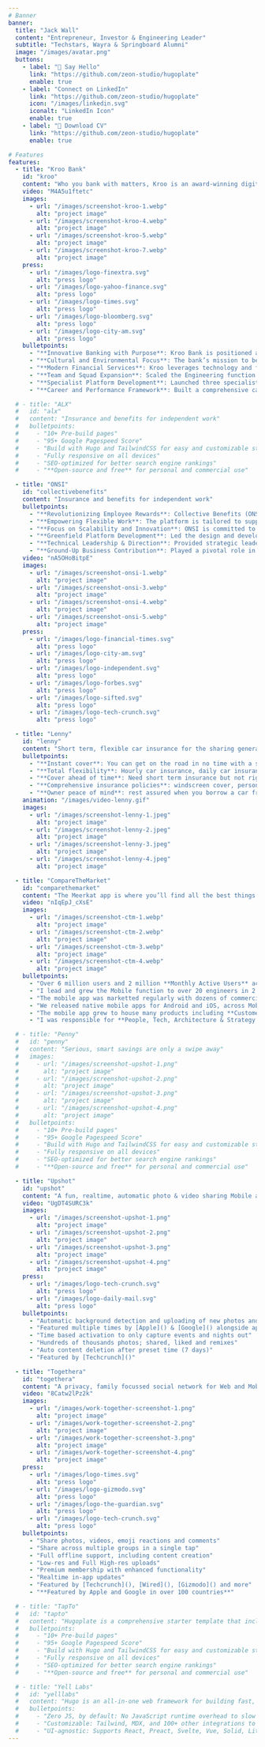 ```yaml
---
# Banner
banner:
  title: "Jack Wall"
  content: "Entrepreneur, Investor & Engineering Leader"
  subtitle: "Techstars, Wayra & Springboard Alumni"
  image: "/images/avatar.png"
  buttons:
    - label: "👋 Say Hello"
      link: "https://github.com/zeon-studio/hugoplate"
      enable: true
    - label: "Connect on LinkedIn"
      link: "https://github.com/zeon-studio/hugoplate"
      icon: "/images/linkedin.svg"
      iconalt: "LinkedIn Icon"
      enable: true
    - label: "📕 Download CV"
      link: "https://github.com/zeon-studio/hugoplate"
      enable: true

# Features
features:
  - title: "Kroo Bank"
    id: "kroo"
    content: "Who you bank with matters, Kroo is an award-winning digital bank that has your back"
    video: "M4A5u1ftetc"
    images:
      - url: "/images/screenshot-kroo-1.webp"
        alt: "project image"
      - url: "/images/screenshot-kroo-4.webp"
        alt: "project image"
      - url: "/images/screenshot-kroo-5.webp"
        alt: "project image"
      - url: "/images/screenshot-kroo-7.webp"
        alt: "project image"
    press:
      - url: "/images/logo-finextra.svg"
        alt: "press logo"
      - url: "/images/logo-yahoo-finance.svg"
        alt: "press logo"
      - url: "/images/logo-times.svg"
        alt: "press logo"
      - url: "/images/logo-bloomberg.svg"
        alt: "press logo"
      - url: "/images/logo-city-am.svg"
        alt: "press logo"
    bulletpoints:
      - "**Innovative Banking with Purpose**: Kroo Bank is positioned as a “bank with a conscience” that aims to redefine banking by aligning people, planet, and profit for lasting positive impact."
      - "**Cultural and Environmental Focus**: The bank’s mission to be built for today’s climate and culture emphasizes ethical banking, sustainability, and social responsibility."
      - "**Modern Financial Services**: Kroo leverages technology and forward-thinking practices to create banking solutions that are both customer-centric and socially beneficial."
      - "**Team and Squad Expansion**: Scaled the Engineering function from 4 to 10 squads, leading a dynamic team of 11 Tech Leads and 40–50 engineers."
      - "**Specialist Platform Development**: Launched three specialist Platform Squads to drive focused investment into core technology foundations and accelerate growth."
      - "**Career and Performance Framework**: Built a comprehensive career framework, including a levelling ladder, skills matrix, and promotion processes to recognize and reward high performers."

  # - title: "ALX"
  #   id: "alx"
  #   content: "Insurance and benefits for independent work"
  #   bulletpoints:
  #     - "10+ Pre-build pages"
  #     - "95+ Google Pagespeed Score"
  #     - "Build with Hugo and TailwindCSS for easy and customizable styling"
  #     - "Fully responsive on all devices"
  #     - "SEO-optimized for better search engine rankings"
  #     - "**Open-source and free** for personal and commercial use"

  - title: "ONSI"
    id: "collectivebenefits"
    content: "Insurance and benefits for independent work"
    bulletpoints:
      - "**Revolutionizing Employee Rewards**: Collective Benefits (ONSI) offers a rewards card that incentivizes workers through savings, insurance, and pay—enabling flexible workforces to thrive."
      - "**Empowering Flexible Work**: The platform is tailored to support some of the world’s largest businesses by ensuring that flexible workers are not only supported but empowered to excel."
      - "**Focus on Scalability and Innovation**: ONSI is committed to building a high-performance, scalable technology platform using modern architectures like microservices and serverless computing."
      - "**Greenfield Platform Development**: Led the design and development of a scalable technology platform built on microservices and serverless architecture to ensure high availability."
      - "**Technical Leadership & Direction**: Provided strategic leadership to the engineering team, ensuring efficient performance and alignment with business objectives."
      - "**Ground-Up Business Contribution**: Played a pivotal role in building the business and platform from inception, making critical technical decisions that shaped the company’s growth."
    video: "nA5OHoBitpE"
    images:
      - url: "/images/screenshot-onsi-1.webp"
        alt: "project image"
      - url: "/images/screenshot-onsi-3.webp"
        alt: "project image"
      - url: "/images/screenshot-onsi-4.webp"
        alt: "project image"
      - url: "/images/screenshot-onsi-5.webp"
        alt: "project image"
    press:
      - url: "/images/logo-financial-times.svg"
        alt: "press logo"
      - url: "/images/logo-city-am.svg"
        alt: "press logo"
      - url: "/images/logo-independent.svg"
        alt: "press logo"
      - url: "/images/logo-forbes.svg"
        alt: "press logo"
      - url: "/images/logo-sifted.svg"
        alt: "press logo"
      - url: "/images/logo-tech-crunch.svg"
        alt: "press logo"

  - title: "Lenny"
    id: "lenny"
    content: "Short term, flexible car insurance for the sharing generation"
    bulletpoints:
      - "**Instant cover**: You can get on the road in no time with a super simple sign-up process and an instant short-term car insurance quote."
      - "**Total flexibility**: Hourly car insurance, daily car insurance, weekly car insurance, you’re in the driver's seat. And if you fancy turning a weekend into a long one our pay as you go insurance means you can extend on the fly in just a few taps."
      - "**Cover ahead of time**: Need short term insurance but not right now? No sweat, Lenny allows you to book your temp car cover up to 28 days in advance. Getting pre-approved means when the time comes, you can jump in the driver's seat and go!"
      - "**Comprehensive insurance policies**: windscreen cover, personal belongings cover, courtesy car for the owner and emergency medical treatment. So if anything goes wrong you know you’re covered."
      - "**Owner peace of mind**: rest assured when you borrow a car from a friend or family member, the owner’s no-claims bonus is totally unaffected by any claim. Lenny policies are underwritten by a Standard & Poor’s A+ stable rated insurer with 1.5 million policyholders in the UK alone."
    animation: "/images/video-lenny.gif"
    images:
      - url: "/images/screenshot-lenny-1.jpeg"
        alt: "project image"
      - url: "/images/screenshot-lenny-2.jpeg"
        alt: "project image"
      - url: "/images/screenshot-lenny-3.jpeg"
        alt: "project image"
      - url: "/images/screenshot-lenny-4.jpeg"
        alt: "project image"

  - title: "CompareTheMarket"
    id: "comparethemarket"
    content: "The Meerkat app is where you’ll find all the best things that Compare the Market has to offer"
    video: "nIqEpJ_cXsE"
    images:
      - url: "/images/screenshot-ctm-1.webp"
        alt: "project image"
      - url: "/images/screenshot-ctm-2.webp"
        alt: "project image"
      - url: "/images/screenshot-ctm-3.webp"
        alt: "project image"
      - url: "/images/screenshot-ctm-4.webp"
        alt: "project image"
    bulletpoints:
      - "Over 6 million users and 2 million **Monthly Active Users** across our Android and iOS apps"
      - "I lead and grew the Mobile function to over 20 engineers in 2 countries (UK & Belarus)"
      - "The mobile app was marketted regularly with dozens of commercials across TV and Cinema in the UK"
      - "We released native mobile apps for Android and iOS, across Mobile Phones & Tablets"
      - "The mobile app grew to house many products including **Customer Rewards, Insurance Comparison, Bills & Savings, Open Banking**"
      - "I was responsible for **People, Tech, Architecture & Strategy across Mobile**"

  # - title: "Penny"
  #   id: "penny"
  #   content: "Serious, smart savings are only a swipe away"
  #   images:
  #     - url: "/images/screenshot-upshot-1.png"
  #       alt: "project image"
  #     - url: "/images/screenshot-upshot-2.png"
  #       alt: "project image"
  #     - url: "/images/screenshot-upshot-3.png"
  #       alt: "project image"
  #     - url: "/images/screenshot-upshot-4.png"
  #       alt: "project image"
  #   bulletpoints:
  #     - "10+ Pre-build pages"
  #     - "95+ Google Pagespeed Score"
  #     - "Build with Hugo and TailwindCSS for easy and customizable styling"
  #     - "Fully responsive on all devices"
  #     - "SEO-optimized for better search engine rankings"
  #     - "**Open-source and free** for personal and commercial use"

  - title: "Upshot"
    id: "upshot"
    content: "A fun, realtime, automatic photo & video sharing Mobile app for events and group nights out"
    video: "UgDT4SURC3k"
    images:
      - url: "/images/screenshot-upshot-1.png"
        alt: "project image"
      - url: "/images/screenshot-upshot-2.png"
        alt: "project image"
      - url: "/images/screenshot-upshot-3.png"
        alt: "project image"
      - url: "/images/screenshot-upshot-4.png"
        alt: "project image"
    press:
      - url: "/images/logo-tech-crunch.svg"
        alt: "press logo"
      - url: "/images/logo-daily-mail.svg"
        alt: "press logo"
    bulletpoints:
      - "Automatic background detection and uploading of new photos and videos taken using any camera app"
      - "Featured multiple times by [Apple]() & [Google]() alongside apps such as **Instagram** and **Snapchat**"
      - "Time based activation to only capture events and nights out"
      - "Hundreds of thousands photos; shared, liked and remixes"
      - "Auto content deletion after preset time (7 days)"
      - "Featured by [Techcrunch]()"

  - title: "Togethera"
    id: "togethera"
    content: "A privacy, family focussed social network for Web and Mobile."
    video: "8Catw2lPz2k"
    images:
      - url: "/images/work-together-screenshot-1.png"
        alt: "project image"
      - url: "/images/work-together-screenshot-2.png"
        alt: "project image"
      - url: "/images/work-together-screenshot-3.png"
        alt: "project image"
      - url: "/images/work-together-screenshot-4.png"
        alt: "project image"
    press:
      - url: "/images/logo-times.svg"
        alt: "press logo"
      - url: "/images/logo-gizmodo.svg"
        alt: "press logo"
      - url: "/images/logo-the-guardian.svg"
        alt: "press logo"
      - url: "/images/logo-tech-crunch.svg"
        alt: "press logo"
    bulletpoints:
      - "Share photos, videos, emoji reactions and comments"
      - "Share across multiple groups in a single tap"
      - "Full offline support, including content creation"
      - "Low-res and Full High-res uploads"
      - "Premium membership with enhanced functionality"
      - "Realtime in-app updates"
      - "Featured by [Techcrunch](), [Wired](), [Gizmodo]() and more"
      - "**Featured by Apple and Google in over 100 countries**"

  # - title: "TapTo"
  #   id: "tapto"
  #   content: "Hugoplate is a comprehensive starter template that includes everything you need to get started with your Hugo project. What's Included in Hugoplate"
  #   bulletpoints:
  #     - "10+ Pre-build pages"
  #     - "95+ Google Pagespeed Score"
  #     - "Build with Hugo and TailwindCSS for easy and customizable styling"
  #     - "Fully responsive on all devices"
  #     - "SEO-optimized for better search engine rankings"
  #     - "**Open-source and free** for personal and commercial use"

  # - title: "Yell Labs"
  #   id: "yelllabs"
  #   content: "Hugo is an all-in-one web framework for building fast, content-focused websites. It offers a range of exciting features for developers and website creators. Some of the key features are:"
  #   bulletpoints:
  #     - "Zero JS, by default: No JavaScript runtime overhead to slow you down."
  #     - "Customizable: Tailwind, MDX, and 100+ other integrations to choose from."
  #     - "UI-agnostic: Supports React, Preact, Svelte, Vue, Solid, Lit and more."
---
```

